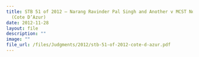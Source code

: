 ```yaml
---
title: STB 51 of 2012 – Narang Ravinder Pal Singh and Another v MCST No 3019
  (Cote D’Azur)
date: 2012-11-28
layout: file
description: ""
image: ""
file_url: /files/Judgments/2012/stb-51-of-2012-cote-d-azur.pdf
---
```

